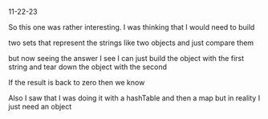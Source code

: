 11-22-23

So this one was rather interesting. I was thinking that I would need to build

two sets that represent the strings like two objects and just compare them

but now seeing the answer I see I can just build the object with the first string
and tear down the object with the second

If the result is back to zero then we know

Also I saw that I was doing it with a hashTable and then a map but in reality I just need an object